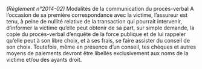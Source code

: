 _(Règlement n°2014-02)_ Modalités de la communication du procès-verbal
A l’occasion de sa première correspondance avec la victime, l’assureur est tenu, à peine de nullité relative de la transaction qui pourrait intervenir, d’informer la victime qu’elle peut obtenir de sa part, sur simple demande, la copie du procès-verbal d’enquête de la force publique et de lui rappeler qu’elle peut à son libre choix, et à ses frais, se faire assister du conseil de son choix.
Toutefois, même en présence d’un conseil, tes chèques et autres moyens de paiements devront être libellés exclusivement aux noms de la victime et/ou des ayants droit.